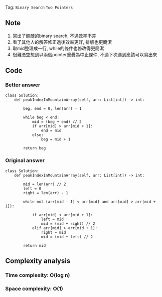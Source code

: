 Tag: `Binary Search` `Two Pointers`
## Note
1. 寫出了醜醜的binary search, 不過效率不差
2. 看了其他人的解答修正過後效率更好, 排版也更簡潔
3. 取mid整理成一行, while的條件也修改得更簡潔
4. 很難憑空想到以兩個pointer重疊為中止條件, 不過下次遇到應該可以寫出來

## Code
### Better answer
    class Solution:
        def peakIndexInMountainArray(self, arr: List[int]) -> int:
            
            beg, end = 0, len(arr) - 1
    
            while beg < end:
                mid = (beg + end) // 2
                if arr[mid] > arr[mid + 1]:
                    end = mid
                else:
                    beg = mid + 1
            
            return beg
### Original answer
    class Solution:
        def peakIndexInMountainArray(self, arr: List[int]) -> int:

            mid = len(arr) // 2
            left = 0
            right = len(arr) - 1
    
            while not (arr[mid - 1] < arr[mid] and arr[mid] > arr[mid + 1]):
    
                if arr[mid] < arr[mid + 1]:
                    left = mid
                    mid = (mid + right) // 2
                elif arr[mid] > arr[mid + 1]:
                    right = mid
                    mid = (mid + left) // 2
            
            return mid


## Complexity analysis
### Time complexity: O(log n)
### Space complexity: O(1)
